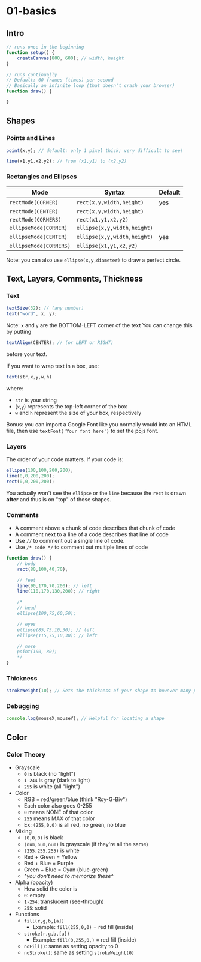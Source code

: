 # 01-basics

## Intro
```js
// runs once in the beginning
function setup() {
    createCanvas(800, 600); // width, height
}

// runs continually
// Default: 60 frames (times) per second
// Basically an infinite loop (that doesn't crash your browser)
function draw() {

}
```

## Shapes

### Points and Lines

```js
point(x,y); // default: only 1 pixel thick; very difficult to see!

line(x1,y1,x2,y2); // from (x1,y1) to (x2,y2)
```

### Rectangles and Ellipses

| Mode | Syntax | Default |
| --- | --- | --- |
| `rectMode(CORNER)` | `rect(x,y,width,height)` | yes |
| `rectMode(CENTER)` | `rect(x,y,width,height)` |  |
| `rectMode(CORNERS)` | `rect(x1,y1,x2,y2)` |  |
| `ellipseMode(CORNER)` | `ellipse(x,y,width,height)` |  |
| `ellipseMode(CENTER)` | `ellipse(x,y,width,height)` | yes |
| `ellipseMode(CORNERS)` | `ellipse(x1,y1,x2,y2)` |  |

Note: you can also use `ellipse(x,y,diameter)` to draw a perfect circle.

## Text, Layers, Comments, Thickness

### Text

```js
textSize(32); // (any number)             
text("word", x, y);
```
Note: `x` and `y` are the BOTTOM-LEFT corner of the text
You can change this by putting 
```js
textAlign(CENTER); // (or LEFT or RIGHT)
```
before your text.

If you want to wrap text in a box, use:
```js
text(str,x,y,w,h)
```
where:
* `str` is your string
* (`x`,`y`) represents the top-left corner of the box
* `w` and `h` represent the size of your box, respectively

Bonus: you can import a Google Font like you normally would into an HTML file, then use `textFont('Your font here')` to set the p5js font.

### Layers

The order of your code matters. If your code is:
```js
ellipse(100,100,200,200);
line(0,0,200,200);
rect(0,0,200,200);
```
You actually won't see the `ellipse` or the `line` because the `rect` is drawn **after** and thus is on "top" of those shapes.

### Comments

* A comment above a chunk of code describes that chunk of code
* A comment next to a line of a code describes that line of code
* Use `//` to comment out a single line of code.
* Use `/* code */` to comment out multiple lines of code

```js
function draw() {
    // body
    rect(80,100,40,70);

    // feet
    line(90,170,70,200); // left
    line(110,170,130,200); // right

    /*
    // head
    ellipse(100,75,60,50); 

    // eyes
    ellipse(85,75,10,30); // left
    ellipse(115,75,10,30); // left

    // nose 
    point(100, 80);
    */
}
```

### Thickness

```js
strokeWeight(10); // Sets the thickness of your shape to however many pixels you want
```

### Debugging

```js
console.log(mouseX,mouseY); // Helpful for locating a shape
```

## Color

### Color Theory

* Grayscale
  * `0` is black (no "light")
  * `1-244` is gray (dark to light)
  * `255` is white (all "light")
* Color
  * RGB = red/green/blue (think "Roy-G-Biv")
  * Each color also goes 0-255
  * `0` means NONE of that color
  * `255` means MAX of that color
  * Ex: `(255,0,0)` is all red, no green, no blue
* Mixing
  * `(0,0,0)` is black
  * `(num,num,num)` is grayscale (if they're all the same)
  * `(255,255,255)` is white
  * Red + Green = Yellow
  * Red + Blue = Purple
  * Green + Blue = Cyan (blue-green)
  * _^you don't need to memorize these^_
* Alpha (opacity)
  * How solid the color is
  * `0`: empty
  * `1-254`: translucent (see-through)
  * `255`: solid
* Functions
  * `fill(r,g,b,[a])`
    * Example: `fill(255,0,0)` = red fill (inside)
  * `stroke(r,g,b,[a])`
    * Example: `fill(0,255,0,)` = red fill (inside)
  * `noFill()`: same as setting opacity to 0
  * `noStroke()`: same as setting `strokeWeight(0)`